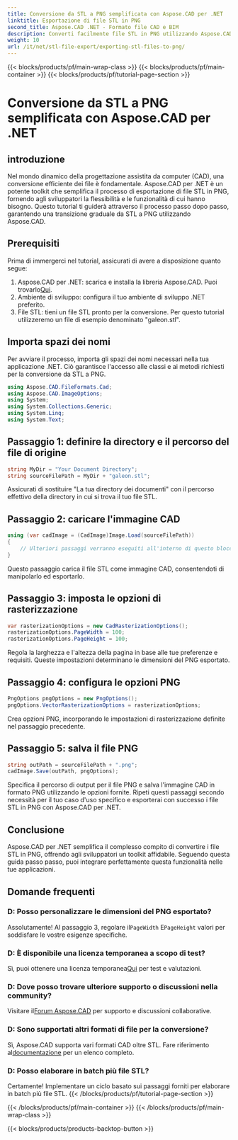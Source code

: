 ```yaml
---
title: Conversione da STL a PNG semplificata con Aspose.CAD per .NET
linktitle: Esportazione di file STL in PNG
second_title: Aspose.CAD .NET - Formato file CAD e BIM
description: Converti facilmente file STL in PNG utilizzando Aspose.CAD per .NET. Segui la nostra guida passo passo per un'integrazione perfetta. Scarica ora!
weight: 10
url: /it/net/stl-file-export/exporting-stl-files-to-png/
---
```


{{< blocks/products/pf/main-wrap-class >}}
{{< blocks/products/pf/main-container >}}
{{< blocks/products/pf/tutorial-page-section >}}

# Conversione da STL a PNG semplificata con Aspose.CAD per .NET

## introduzione
Nel mondo dinamico della progettazione assistita da computer (CAD), una conversione efficiente dei file è fondamentale. Aspose.CAD per .NET è un potente toolkit che semplifica il processo di esportazione di file STL in PNG, fornendo agli sviluppatori la flessibilità e le funzionalità di cui hanno bisogno. Questo tutorial ti guiderà attraverso il processo passo dopo passo, garantendo una transizione graduale da STL a PNG utilizzando Aspose.CAD.
## Prerequisiti
Prima di immergerci nel tutorial, assicurati di avere a disposizione quanto segue:
1.  Aspose.CAD per .NET: scarica e installa la libreria Aspose.CAD. Puoi trovarlo[Qui](https://releases.aspose.com/cad/net/).
2. Ambiente di sviluppo: configura il tuo ambiente di sviluppo .NET preferito.
3. File STL: tieni un file STL pronto per la conversione. Per questo tutorial utilizzeremo un file di esempio denominato "galeon.stl".
## Importa spazi dei nomi
Per avviare il processo, importa gli spazi dei nomi necessari nella tua applicazione .NET. Ciò garantisce l'accesso alle classi e ai metodi richiesti per la conversione da STL a PNG.
```csharp
using Aspose.CAD.FileFormats.Cad;
using Aspose.CAD.ImageOptions;
using System;
using System.Collections.Generic;
using System.Linq;
using System.Text;
```
## Passaggio 1: definire la directory e il percorso del file di origine
```csharp
string MyDir = "Your Document Directory";
string sourceFilePath = MyDir + "galeon.stl";
```
Assicurati di sostituire "La tua directory dei documenti" con il percorso effettivo della directory in cui si trova il tuo file STL.
## Passaggio 2: caricare l'immagine CAD
```csharp
using (var cadImage = (CadImage)Image.Load(sourceFilePath))
{
    // Ulteriori passaggi verranno eseguiti all'interno di questo blocco
}
```
Questo passaggio carica il file STL come immagine CAD, consentendoti di manipolarlo ed esportarlo.
## Passaggio 3: imposta le opzioni di rasterizzazione
```csharp
var rasterizationOptions = new CadRasterizationOptions();
rasterizationOptions.PageWidth = 100;
rasterizationOptions.PageHeight = 100;
```
Regola la larghezza e l'altezza della pagina in base alle tue preferenze e requisiti. Queste impostazioni determinano le dimensioni del PNG esportato.
## Passaggio 4: configura le opzioni PNG
```csharp
PngOptions pngOptions = new PngOptions();
pngOptions.VectorRasterizationOptions = rasterizationOptions;
```
Crea opzioni PNG, incorporando le impostazioni di rasterizzazione definite nel passaggio precedente.
## Passaggio 5: salva il file PNG
```csharp
string outPath = sourceFilePath + ".png";
cadImage.Save(outPath, pngOptions);
```
Specifica il percorso di output per il file PNG e salva l'immagine CAD in formato PNG utilizzando le opzioni fornite.
Ripeti questi passaggi secondo necessità per il tuo caso d'uso specifico e esporterai con successo i file STL in PNG con Aspose.CAD per .NET.
## Conclusione
Aspose.CAD per .NET semplifica il complesso compito di convertire i file STL in PNG, offrendo agli sviluppatori un toolkit affidabile. Seguendo questa guida passo passo, puoi integrare perfettamente questa funzionalità nelle tue applicazioni.
## Domande frequenti
### D: Posso personalizzare le dimensioni del PNG esportato?
 Assolutamente! Al passaggio 3, regolare il`PageWidth` E`PageHeight` valori per soddisfare le vostre esigenze specifiche.
### D: È disponibile una licenza temporanea a scopo di test?
 Sì, puoi ottenere una licenza temporanea[Qui](https://purchase.aspose.com/temporary-license/) per test e valutazioni.
### D: Dove posso trovare ulteriore supporto o discussioni nella community?
 Visitare il[Forum Aspose.CAD](https://forum.aspose.com/c/cad/19) per supporto e discussioni collaborative.
### D: Sono supportati altri formati di file per la conversione?
 Sì, Aspose.CAD supporta vari formati CAD oltre STL. Fare riferimento al[documentazione](https://reference.aspose.com/cad/net/) per un elenco completo.
### D: Posso elaborare in batch più file STL?
Certamente! Implementare un ciclo basato sui passaggi forniti per elaborare in batch più file STL.
{{< /blocks/products/pf/tutorial-page-section >}}

{{< /blocks/products/pf/main-container >}}
{{< /blocks/products/pf/main-wrap-class >}}

{{< blocks/products/products-backtop-button >}}
